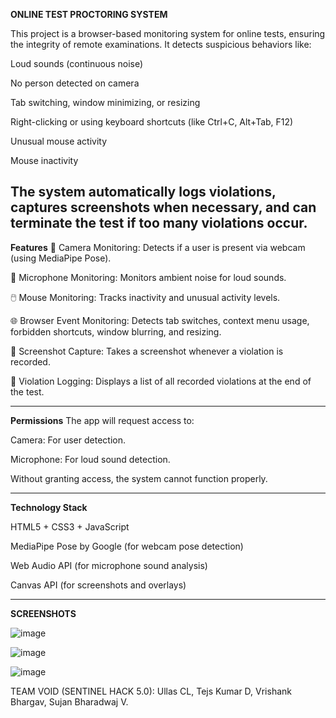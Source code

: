
**ONLINE TEST PROCTORING SYSTEM**

This project is a browser-based monitoring system for online tests, ensuring the integrity of remote examinations. It detects suspicious behaviors like:

Loud sounds (continuous noise)

No person detected on camera

Tab switching, window minimizing, or resizing

Right-clicking or using keyboard shortcuts (like Ctrl+C, Alt+Tab, F12)

Unusual mouse activity

Mouse inactivity

The system automatically logs violations, captures screenshots when necessary, and can terminate the test if too many violations occur.
-----------------------------------------------------------------------------------------------------------------------------------------------

**Features**
🎥 Camera Monitoring: Detects if a user is present via webcam (using MediaPipe Pose).

🎤 Microphone Monitoring: Monitors ambient noise for loud sounds.

🖱️ Mouse Monitoring: Tracks inactivity and unusual activity levels.

🌐 Browser Event Monitoring: Detects tab switches, context menu usage, forbidden shortcuts, window blurring, and resizing.

📸 Screenshot Capture: Takes a screenshot whenever a violation is recorded.

📝 Violation Logging: Displays a list of all recorded violations at the end of the test.

-------------------------------------------------------------------------------------------------------------------------------------------------------------

**Permissions**
The app will request access to:

Camera: For user detection.

Microphone: For loud sound detection.

Without granting access, the system cannot function properly.

--------------------------------------------------------------------------------------------------------------------------------------------------------------

**Technology Stack**

HTML5 + CSS3 + JavaScript

MediaPipe Pose by Google (for webcam pose detection)

Web Audio API (for microphone sound analysis)

Canvas API (for screenshots and overlays)

------------------------------------------------------------------------------------------------------------------------------------------------------------

**SCREENSHOTS**

![image](https://github.com/user-attachments/assets/f2388198-e215-4e33-ba29-94aa19a832b3)

![image](https://github.com/user-attachments/assets/989e7e11-4674-420f-94dc-220020bb8163)

![image](https://github.com/user-attachments/assets/629d88cc-a856-4bff-a07b-8970e21d60bd)


TEAM VOID (SENTINEL HACK 5.0):
Ullas CL,
Tejs Kumar D,
Vrishank Bhargav,
Sujan Bharadwaj V.

